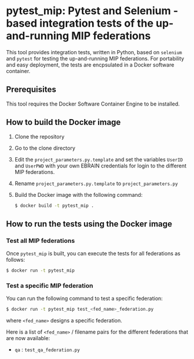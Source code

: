 # pytest_mip: Pytest and Selenium -based integration tests of the up-and-running MIP federations

This tool provides integration tests, written in Python, based on `selenium` and `pytest` for testing the up-and-running MIP federations. For portability and easy deployment, the tests are encpsulated in a Docker software container.

## Prerequisites

This tool requires the Docker Software Container Engine to be installed.

## How to build the Docker image

1. Clone the repository

2. Go to the clone directory

3. Edit the `project_parameters.py.template` and set the variables `UserID` and `UserPWD` with your own EBRAIN credentials for login to the different MIP federations.

4. Rename `project_parameters.py.template` to `project_parameters.py`

5. Build the Docker image with the following command:

    ```bash
    $ docker build -t pytest_mip .
    ```

## How to run the tests using the Docker image

### Test all MIP federations

Once `pytest_mip` is built, you can execute the tests for all federations as follows:

   ```bash
   $ docker run -t pytest_mip
   ```

### Test a specific MIP federation

You can run the following command to test a specific federation:

   ```bash
   $ docker run -t pytest_mip test_<fed_name>_federation.py
   ```

where `<fed_name>` designs a specific federation.

Here is a list of `<fed_name>` / filename pairs for the different federations that are now available:
* `qa` : `test_qa_federation.py`
